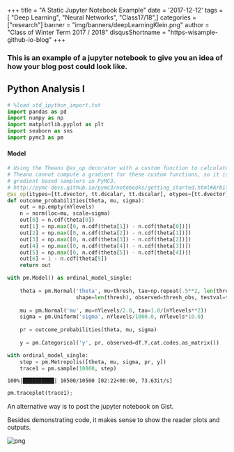 +++
title = "A Static Jupyter Notebook Example"
date = '2017-12-12'
tags = [ "Deep Learning", "Neural Networks", "Class17/18",]
categories = ["research"]
banner = "img/banners/deepLearningKlein.png"
author = "Class of Winter Term 2017 / 2018"
disqusShortname = "https-wisample-github-io-blog"
+++

### This is an example of a jupyter notebook to give you an idea of how your blog post could look like.

<!--more-->

## Python Analysis I

```python
# %load std_ipython_import.txt
import pandas as pd
import numpy as np
import matplotlib.pyplot as plt
import seaborn as sns
import pymc3 as pm

```


#### Model


```python
# Using the Theano @as_op decorator with a custom function to calculate the threshold probabilities.
# Theano cannot compute a gradient for these custom functions, so it is not possible to use
# gradient based samplers in PyMC3.
# http://pymc-devs.github.io/pymc3/notebooks/getting_started.html#Arbitrary-deterministics
@as_op(itypes=[tt.dvector, tt.dscalar, tt.dscalar], otypes=[tt.dvector])
def outcome_probabilities(theta, mu, sigma):
    out = np.empty(nYlevels)
    n = norm(loc=mu, scale=sigma)       
    out[0] = n.cdf(theta[0])        
    out[1] = np.max([0, n.cdf(theta[1]) - n.cdf(theta[0])])
    out[2] = np.max([0, n.cdf(theta[2]) - n.cdf(theta[1])])
    out[3] = np.max([0, n.cdf(theta[3]) - n.cdf(theta[2])])
    out[4] = np.max([0, n.cdf(theta[4]) - n.cdf(theta[3])])
    out[5] = np.max([0, n.cdf(theta[5]) - n.cdf(theta[4])])
    out[6] = 1 - n.cdf(theta[5])
    return out

with pm.Model() as ordinal_model_single:    
    
    theta = pm.Normal('theta', mu=thresh, tau=np.repeat(.5**2, len(thresh)),
                      shape=len(thresh), observed=thresh_obs, testval=thresh[1:-1])
    
    mu = pm.Normal('mu', mu=nYlevels/2.0, tau=1.0/(nYlevels**2))
    sigma = pm.Uniform('sigma', nYlevels/1000.0, nYlevels*10.0)
    
    pr = outcome_probabilities(theta, mu, sigma)
    
    y = pm.Categorical('y', pr, observed=df.Y.cat.codes.as_matrix())
```


```python
with ordinal_model_single:
    step = pm.Metropolis([theta, mu, sigma, pr, y])
    trace1 = pm.sample(10000, step)
```

    100%|██████████| 10500/10500 [02:22<00:00, 73.63it/s]
    


```python
pm.traceplot(trace1);
```

An alternative way is to post the jupyter notebook on Gist.

<script src="https://gist.github.com/HsueanL/fe837b828a814f70967e9dd485912d67.js"></script>


Besides demonstrating code, it makes sense to show the reader plots and outputs.

![png](/blog/img/chapter23/output_11_0.png)


